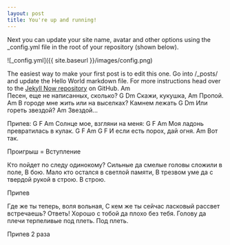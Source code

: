 ```yaml
---
layout: post
title: You're up and running!
---
```


Next you can update your site name, avatar and other options using the _config.yml file in the root of your repository (shown below).

![_config.yml]({{ site.baseurl }}/images/config.png)

The easiest way to make your first post is to edit this one. Go into /_posts/ and update the Hello World markdown file. For more instructions head over to the [Jekyll Now repository](https://github.com/barryclark/jekyll-now) on GitHub.
Am              
Песен, еще не написанных, сколько?
         G      Dm
Скажи, кукушка,
   Am
Пропой.
Am
В городе мне жить или на выселках?
Камнем лежать
               G    Dm
Или гореть звездой?
    Am
Звездой...

Припев:
   G          F               Am
     Солнце мое, взгляни на меня:
   G       F                     Am
     Моя ладонь превратилась в кулак.
   G             F            Am  G F
     И если есть порох, дай огня.
         Am
     Вот так.

Проигрыш = Вступление

Кто пойдет по следу одинокому?
Сильные да смелые головы сложили в поле,
В бою.
Мало кто остался в светлой памяти,
В трезвом уме да с твердой рукой в строю.
В строю.

Припев

Где же ты теперь, воля вольная,
С кем же ты сейчас ласковый рассвет встречаешь?
Ответь!
Хорошо с тобой да плохо без тебя.
Голову да плечи терпеливые под плеть.
Под плеть.

Припев 2 раза
